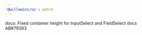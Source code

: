 ```yaml
---
'@willowinc/ui': patch
---
```


docs: Fixed container height for InputSelect and FieldSelect docs AB#79393
